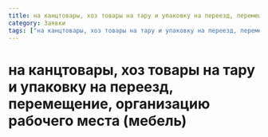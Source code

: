 ```yaml
---
title: на канцтовары, хоз товары на тару и упаковку на переезд, перемещение, организацию рабочего места (мебель)
category: Заявки
tags: ["на канцтовары, хоз товары на тару и упаковку на переезд, перемещение, организацию рабочего места (мебель)"]
---
```

# на канцтовары, хоз товары на тару и упаковку на переезд, перемещение, организацию рабочего места (мебель)
